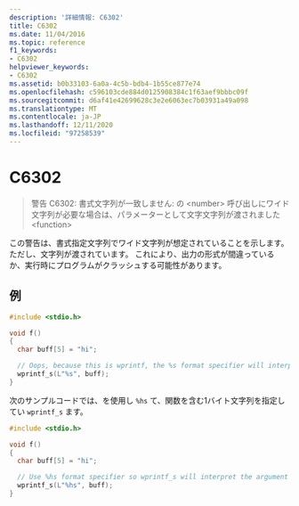 ```yaml
---
description: '詳細情報: C6302'
title: C6302
ms.date: 11/04/2016
ms.topic: reference
f1_keywords:
- C6302
helpviewer_keywords:
- C6302
ms.assetid: b0b33103-6a0a-4c5b-bdb4-1b55ce877e74
ms.openlocfilehash: c596103cde884d0125908384c1f63aef9bbbc09f
ms.sourcegitcommit: d6af41e42699628c3e2e6063ec7b03931a49a098
ms.translationtype: MT
ms.contentlocale: ja-JP
ms.lasthandoff: 12/11/2020
ms.locfileid: "97258539"
---
```

# <a name="c6302"></a>C6302

> 警告 C6302: 書式文字列が一致しません: の \<number> 呼び出しにワイド文字列が必要な場合は、パラメーターとして文字文字列が渡されました \<function>

この警告は、書式指定文字列でワイド文字列が想定されていることを示します。 ただし、文字列が渡されています。 これにより、出力の形式が間違っているか、実行時にプログラムがクラッシュする可能性があります。

## <a name="example"></a>例

```cpp
#include <stdio.h>

void f()
{
  char buff[5] = "hi";

  // Oops, because this is wprintf, the %s format specifier will interpret the argument as a wide string.
  wprintf_s(L"%s", buff);
}
```

次のサンプルコードでは、を使用し `%hs` て、関数を含む1バイト文字列を指定してい `wprintf_s` ます。

```cpp
#include <stdio.h>

void f()
{
  char buff[5] = "hi";

  // Use %hs format specifier so wprintf_s will interpret the argument correctly as a character string
  wprintf_s(L"%hs", buff);
}
```

